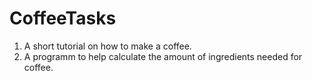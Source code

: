 # CoffeeTasks
1. A short tutorial on how to make a coffee.
2. A programm to help calculate the amount of ingredients needed for coffee.
